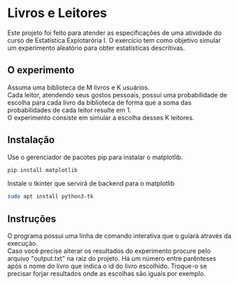 # Livros e Leitores

Este projeto foi feito para atender as especificações de uma atividade do curso de Estatística Explotarória I.
O exercício tem como objetivo simular um experimento aleatório para obter estatísticas descritivas.

## O experimento
Assuma uma biblioteca de M livros e K usuários.   
Cada leitor, atendendo seus gostos pessoais, possui uma probabilidade de escolha para cada livro da biblioteca de
forma que a soma das probabilidades de cada leitor resulte em 1.  
O experimento consiste em simular a escolha desses K leitores.

## Instalação
Use o gerenciador de pacotes pip para instalar o matplotlib.  

```bash
pip install matplotlib
```
Instale o tkinter que servirá de backend para o matplotlib
```bash
sudo apt install python3-tk
```

## Instruções
O programa possui uma linha de comando interativa que o guiará através da execução.  
Caso você precise alterar os resultados do experimento procure pelo arquivo "output.txt" na raiz do projeto.
Há um número entre parênteses após o nome do livro que indica o id do livro escolhido. Troque-o se precisar forjar
resultados onde as escolhas são iguais por exemplo.